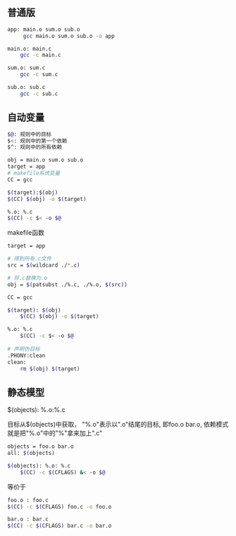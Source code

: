 ## 普通版

```bash
app: main.o sum.o sub.o
     gcc main.o sum.o sub.o -o app

main.o: main.c
	gcc -c main.c

sum.o: sum.c
	gcc -c sum.c

sub.o: sub.c
	gcc -c sub.c
```



## 自动变量

```bash
$@: 规则中的目标
$<: 规则中的第一个依赖
$^: 规则中的所有依赖
```

```bash
obj = main.o sum.o sub.o
target = app
# makefile系统变量
CC = gcc

$(target):$(obj)
$(CC) $(obj) -o $(target)

%.o: %.c
$(CC) -c $< -o $@
```

makefile函数

```bash
target = app

# 得到所有.c文件
src = $(wildcard ./*.c)

# 将.c替换为.o
obj = $(patsubst ./%.c, ./%.o, $(src))

CC = gcc

$(target): $(obj)
	$(CC) $(obj) -o $(target)

%.o: %.c
	$(CC) -c $< -o $@
	
# 声明伪目标
.PHONY:clean
clean:
	rm $(obj) $(target)
```

## 静态模型

$(objects): %.o:%.c

目标从$(objects)中获取， "%.o"表示以".o"结尾的目标, 即foo.o bar.o, 依赖模式就是把"%.o"中的"%"拿来加上".c"

```bash
objects = foo.o bar.o
all: $(objects)

$(objects): %.o: %.c
	$(CC) -c $(CFLAGS) &< -o $@
```

等价于

```bash
foo.o : foo.c
$(CC) -c $(CFLAGS) foo.c -o foo.o

bar.o : bar.c
$(CC) -c $(CFLAGS) bar.c -o bar.o
```

